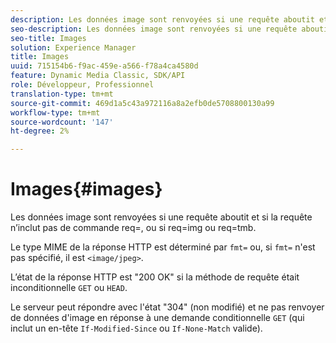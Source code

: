 ```yaml
---
description: Les données image sont renvoyées si une requête aboutit et si la requête n’inclut pas de commande req=, ou si req=img ou req=tmb.
seo-description: Les données image sont renvoyées si une requête aboutit et si la requête n’inclut pas de commande req=, ou si req=img ou req=tmb.
seo-title: Images
solution: Experience Manager
title: Images
uuid: 715154b6-f9ac-459e-a566-f78a4ca4580d
feature: Dynamic Media Classic, SDK/API
role: Développeur, Professionnel
translation-type: tm+mt
source-git-commit: 469d1a5c43a972116a8a2efb0de5708800130a99
workflow-type: tm+mt
source-wordcount: '147'
ht-degree: 2%

---
```



# Images{#images}

Les données image sont renvoyées si une requête aboutit et si la requête n’inclut pas de commande req=, ou si req=img ou req=tmb.

Le type MIME de la réponse HTTP est déterminé par `fmt=` ou, si `fmt=` n&#39;est pas spécifié, il est `<image/jpeg>`.

L’état de la réponse HTTP est &quot;200 OK&quot; si la méthode de requête était inconditionnelle `GET` ou `HEAD`.

Le serveur peut répondre avec l&#39;état &quot;304&quot; (non modifié) et ne pas renvoyer de données d&#39;image en réponse à une demande conditionnelle `GET` (qui inclut un en-tête `If-Modified-Since` ou `If-None-Match` valide).

